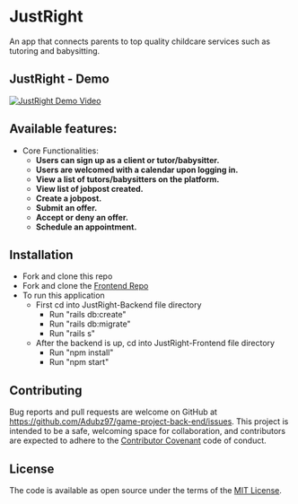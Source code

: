 # JustRight
An app that connects parents to top quality childcare services such as tutoring and babysitting. 

## JustRight - Demo
[![JustRight Demo Video](https://img.youtube.com/vi/sr2GfYfxuak/0.jpg)](https://youtu.be/sr2GfYfxuak)

 ## Available features:
 
  - Core Functionalities:
    - **Users can sign up as a client or tutor/babysitter.**
    - **Users are welcomed with a calendar upon logging in.**
    - **View a list of tutors/babysitters on the platform.**
    - **View list of jobpost created.**
    - **Create a jobpost.**
    - **Submit an offer.**
    - **Accept or deny an offer.**
    - **Schedule an appointment.**

## Installation

- Fork and clone this repo
- Fork and clone the [Frontend Repo](https://github.com/Adubz97/game-project-front-end)
- To run this application
  - First cd into JustRight-Backend file directory
    - Run "rails db:create"
    - Run "rails db:migrate"
    - Run "rails s"
  - After the backend is up, cd into JustRight-Frontend file directory
    - Run "npm install"
    - Run "npm start"

## Contributing
Bug reports and pull requests are welcome on GitHub at https://github.com/Adubz97/game-project-back-end/issues. This project is intended to be a safe, welcoming space for collaboration, and contributors are expected to adhere to the [Contributor Covenant](http://contributor-covenant.org) code of conduct.

## License 
The code is available as open source under the terms of the [MIT License](https://opensource.org/licenses/MIT).
